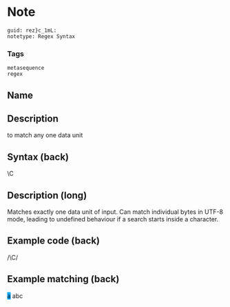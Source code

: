 # Note
```
guid: rez}c_1mL:
notetype: Regex Syntax
```

### Tags
```
metasequence
regex
```

## Name


## Description
to match any one data unit

## Syntax (back)
<div><div>\C</div></div>

## Description (long)
Matches exactly one data unit of input. Can match individual bytes in UTF-8 mode, leading to undefined behaviour if a search starts inside a character.

## Example code (back)
/\C/

## Example matching (back)
<div><span style="background-color: rgb(0, 170, 255);">a</span> abc
</div>
